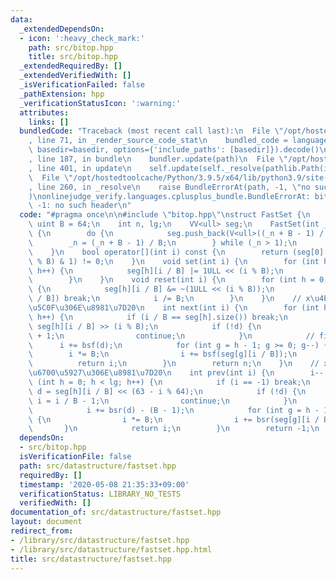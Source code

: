 ```yaml
---
data:
  _extendedDependsOn:
  - icon: ':heavy_check_mark:'
    path: src/bitop.hpp
    title: src/bitop.hpp
  _extendedRequiredBy: []
  _extendedVerifiedWith: []
  _isVerificationFailed: false
  _pathExtension: hpp
  _verificationStatusIcon: ':warning:'
  attributes:
    links: []
  bundledCode: "Traceback (most recent call last):\n  File \"/opt/hostedtoolcache/Python/3.9.5/x64/lib/python3.9/site-packages/onlinejudge_verify/documentation/build.py\"\
    , line 71, in _render_source_code_stat\n    bundled_code = language.bundle(stat.path,\
    \ basedir=basedir, options={'include_paths': [basedir]}).decode()\n  File \"/opt/hostedtoolcache/Python/3.9.5/x64/lib/python3.9/site-packages/onlinejudge_verify/languages/cplusplus.py\"\
    , line 187, in bundle\n    bundler.update(path)\n  File \"/opt/hostedtoolcache/Python/3.9.5/x64/lib/python3.9/site-packages/onlinejudge_verify/languages/cplusplus_bundle.py\"\
    , line 401, in update\n    self.update(self._resolve(pathlib.Path(included), included_from=path))\n\
    \  File \"/opt/hostedtoolcache/Python/3.9.5/x64/lib/python3.9/site-packages/onlinejudge_verify/languages/cplusplus_bundle.py\"\
    , line 260, in _resolve\n    raise BundleErrorAt(path, -1, \"no such header\"\
    )\nonlinejudge_verify.languages.cplusplus_bundle.BundleErrorAt: bitop.hpp: line\
    \ -1: no such header\n"
  code: "#pragma once\n\n#include \"bitop.hpp\"\nstruct FastSet {\n    static constexpr\
    \ uint B = 64;\n    int n, lg;\n    VV<ull> seg;\n    FastSet(int _n) : n(_n)\
    \ {\n        do {\n            seg.push_back(V<ull>((_n + B - 1) / B));\n    \
    \        _n = (_n + B - 1) / B;\n        } while (_n > 1);\n        lg = int(seg.size());\n\
    \    }\n    bool operator[](int i) const {\n        return (seg[0][i / B] >> (i\
    \ % B) & 1) != 0;\n    }\n    void set(int i) {\n        for (int h = 0; h < lg;\
    \ h++) {\n            seg[h][i / B] |= 1ULL << (i % B);\n            i /= B;\n\
    \        }\n    }\n    void reset(int i) {\n        for (int h = 0; h < lg; h++)\
    \ {\n            seg[h][i / B] &= ~(1ULL << (i % B));\n            if (seg[h][i\
    \ / B]) break;\n            i /= B;\n        }\n    }\n    // x\u4EE5\u4E0A\u6700\
    \u5C0F\u306E\u8981\u7D20\n    int next(int i) {\n        for (int h = 0; h < lg;\
    \ h++) {\n            if (i / B == seg[h].size()) break;\n            ull d =\
    \ seg[h][i / B] >> (i % B);\n            if (!d) {\n                i = i / B\
    \ + 1;\n                continue;\n            }\n            // find\n      \
    \      i += bsf(d);\n            for (int g = h - 1; g >= 0; g--) {\n        \
    \        i *= B;\n                i += bsf(seg[g][i / B]);\n            }\n  \
    \          return i;\n        }\n        return n;\n    }\n    // x\u672A\u6E80\
    \u6700\u5927\u306E\u8981\u7D20\n    int prev(int i) {\n        i--;\n        for\
    \ (int h = 0; h < lg; h++) {\n            if (i == -1) break;\n            ull\
    \ d = seg[h][i / B] << (63 - i % 64);\n            if (!d) {\n               \
    \ i = i / B - 1;\n                continue;\n            }\n            // find\n\
    \            i += bsr(d) - (B - 1);\n            for (int g = h - 1; g >= 0; g--)\
    \ {\n                i *= B;\n                i += bsr(seg[g][i / B]);\n     \
    \       }\n            return i;\n        }\n        return -1;\n    }\n};\n"
  dependsOn:
  - src/bitop.hpp
  isVerificationFile: false
  path: src/datastructure/fastset.hpp
  requiredBy: []
  timestamp: '2020-05-08 21:35:33+09:00'
  verificationStatus: LIBRARY_NO_TESTS
  verifiedWith: []
documentation_of: src/datastructure/fastset.hpp
layout: document
redirect_from:
- /library/src/datastructure/fastset.hpp
- /library/src/datastructure/fastset.hpp.html
title: src/datastructure/fastset.hpp
---
```

